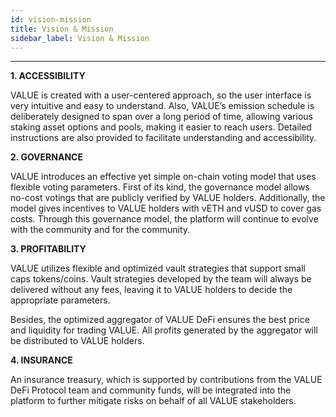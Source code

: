 ```yaml
---
id: vision-mission
title: Vision & Mission
sidebar_label: Vision & Mission
---
```


---

**1. ACCESSIBILITY**

VALUE is created with a user-centered approach, so the user interface is very intuitive and easy to understand. Also, VALUE’s emission schedule is deliberately designed to span over a long period of time, allowing various staking asset options and pools, making it easier to reach users.  Detailed instructions are also provided to facilitate understanding and accessibility.

**2. GOVERNANCE**

VALUE introduces an effective yet simple on-chain voting model that uses flexible voting parameters. First of its kind, the governance model allows no-cost votings that are publicly verified by VALUE holders. Additionally, the model gives incentives to VALUE holders with vETH and vUSD to cover gas costs. Through this governance model, the platform will continue to evolve with the community and for the community.

**3. PROFITABILITY**

VALUE utilizes flexible and optimized vault strategies that support small caps tokens/coins. Vault strategies developed by the team will always be delivered without any fees, leaving it to VALUE holders to decide the appropriate parameters.

Besides, the optimized aggregator of VALUE DeFi ensures the best price and liquidity for trading VALUE. All profits generated by the aggregator will be distributed to VALUE holders.

**4. INSURANCE**

An insurance treasury, which is supported by contributions from the VALUE DeFi Protocol team and community funds, will be integrated into the platform to further mitigate risks on behalf of all VALUE stakeholders.
